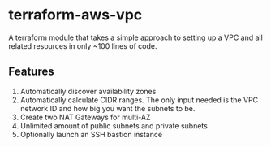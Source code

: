 # terraform-aws-vpc

A terraform module that takes a simple approach to setting up a VPC and all related resources in only ~100 lines of code.

## Features

  1. Automatically discover availability zones
  1. Automatically calculate CIDR ranges. The only input needed is the VPC network ID and how big you want the subnets to be.
  1. Create two NAT Gateways for multi-AZ
  1. Unlimited amount of public subnets and private subnets
  1. Optionally launch an SSH bastion instance